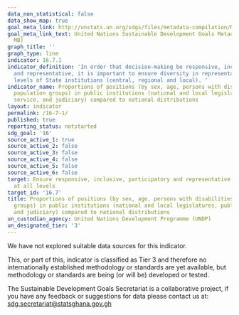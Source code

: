 ```yaml
---
data_non_statistical: false
data_show_map: true
goal_meta_link: http://unstats.un.org/sdgs/files/metadata-compilation/Metadata-Goal-16.pdf
goal_meta_link_text: United Nations Sustainable Development Goals Metadata (PDF 4.0
  MB)
graph_title: ''
graph_type: line
indicator: 16.7.1
indicator_definition: 'In order that decision-making be responsive, inclusive, participatory
  and representative, it is important to ensure diversity in representation at all
  levels of State institutions (central, regional and local). '
indicator_name: Proportions of positions (by sex, age, persons with disabilities and
  population groups) in public institutions (national and local legislatures, public
  service, and judiciary) compared to national distributions
layout: indicator
permalink: /16-7-1/
published: true
reporting_status: notstarted
sdg_goal: '16'
source_active_1: true
source_active_2: false
source_active_3: false
source_active_4: false
source_active_5: false
source_active_6: false
target: Ensure responsive, inclusive, participatory and representative decision-making
  at all levels
target_id: '16.7'
title: Proportions of positions (by sex, age, persons with disabilities and population
  groups) in public institutions (national and local legislatures, public service,
  and judiciary) compared to national distributions
un_custodian_agency: United Nations Development Programme (UNDP)
un_designated_tier: '3'
---
```

We have not explored suitable data sources for this indicator.

This, or part of this, indicator is classified as Tier 3 and therefore no internationally established methodology or standards are yet available, but methodology or standards are being (or will be) developed or tested.

The Sustainable Development Goals Secretariat is a collaborative project, if you have any feedback or suggestions for data please contact us at: sdg.secretariat@statsghana.gov.gh
